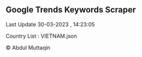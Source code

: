 

## Google Trends Keywords Scraper 
 
Last Update 30-03-2023 , 14:23:05

Country List :
VIETNAM.json



© Abdul Muttaqin 
